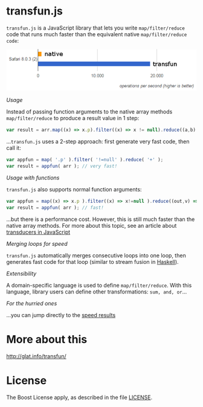 # transfun.js

`transfun.js` is a JavaScript library that lets you write `map/filter/reduce` code that runs much faster than the equivalent native `map/filter/reduce code`:

![speedup](img/jsperf_safari.png)

*Usage*

Instead of passing function arguments to the native array methods `map/filter/reduce` to produce a result value in 1 step: 
```javascript
var result = arr.map((x) => x.p).filter((x) => x != null).reduce((a,b) => a + b);
  ```
  
...`transfun.js` uses a 2-step approach: first generate very fast code, then call it:
```javascript
var appfun = map( '.p' ).filter( '!=null' ).reduce( '+' );
var result = appfun( arr ); // very fast!
```

*Usage with functions*

`transfun.js` also supports normal function arguments:
```javascript
var appfun = map((x) => x.p ).filter((x) => x!=null ).reduce((out,v) => out+v );
var result = appfun( arr ); // fast!
```
...but there is a performance cost. 
However, this is still much faster than the native array methods. For more about this topic, see an article about [transducers in JavaScript](https://medium.com/@roman01la/understanding-transducers-in-javascript-3500d3bd9624#.9mto6edg3)

*Merging loops for speed*

`transfun.js` automatically merges consecutive loops into one loop, then generates fast code for that loop (similar to stream fusion in [Haskell](http://chrisdone.com/posts/stream-composability)).

*Extensibility*

A domain-specific language is used to define `map/filter/reduce`. With this language, library users can define other transformations: `sum, and, or`...

*For the hurried ones*

...you can jump directly to the [speed results](http://glat.info/transfun/index.html#speed-result)

# More about this

http://glat.info/transfun/

# License

The Boost License apply, as described in the file [LICENSE](./LICENSE).
